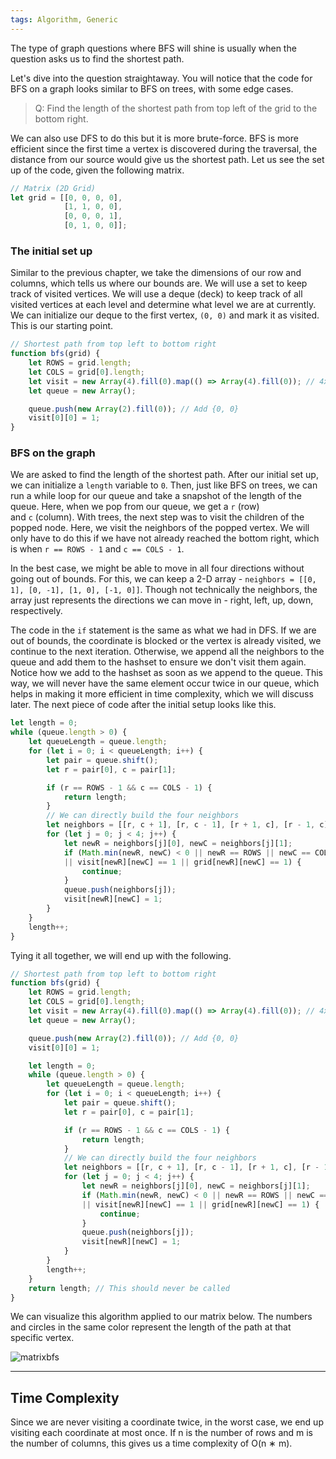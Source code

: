 ```yaml
---
tags: Algorithm, Generic
---
```

The type of graph questions where BFS will shine is usually when the question asks us to find the shortest path.

Let's dive into the question straightaway. You will notice that the code for BFS on a graph looks similar to BFS on trees, with some edge cases.

> Q: Find the length of the shortest path from top left of the grid to the bottom right.

We can also use DFS to do this but it is more brute-force. BFS is more efficient since the first time a vertex is discovered during the traversal, the distance from our source would give us the shortest path. Let us see the set up of the code, given the following matrix.

```javascript
// Matrix (2D Grid)
let grid = [[0, 0, 0, 0],
            [1, 1, 0, 0],
            [0, 0, 0, 1],
            [0, 1, 0, 0]];
```

### The initial set up

Similar to the previous chapter, we take the dimensions of our row and columns, which tells us where our bounds are. We will use a set to keep track of visited vertices. We will use a deque (deck) to keep track of all visited vertices at each level and determine what level we are at currently. We can initialize our deque to the first vertex, `(0, 0)` and mark it as visited. This is our starting point.

```javascript
// Shortest path from top left to bottom right
function bfs(grid) {
    let ROWS = grid.length;
    let COLS = grid[0].length;
    let visit = new Array(4).fill(0).map(() => Array(4).fill(0)); // 4x4 2d array
    let queue = new Array();

    queue.push(new Array(2).fill(0)); // Add {0, 0}
    visit[0][0] = 1;
}
```

### BFS on the graph

We are asked to find the length of the shortest path. After our initial set up, we can initialize a `length` variable to `0`. Then, just like BFS on trees, we can run a while loop for our queue and take a snapshot of the length of the queue. Here, when we pop from our queue, we get a `r` (row) and `c` (column). With trees, the next step was to visit the children of the popped node. Here, we visit the neighbors of the popped vertex. We will only have to do this if we have not already reached the bottom right, which is when `r == ROWS - 1` and `c == COLS - 1`.

In the best case, we might be able to move in all four directions without going out of bounds. For this, we can keep a 2-D array - `neighbors = [[0, 1], [0, -1], [1, 0], [-1, 0]]`. Though not technically the neighbors, the array just represents the directions we can move in - right, left, up, down, respectively.

The code in the `if` statement is the same as what we had in DFS. If we are out of bounds, the coordinate is blocked or the vertex is already visited, we continue to the next iteration. Otherwise, we append all the neighbors to the queue and add them to the hashset to ensure we don't visit them again. Notice how we add to the hashset as soon as we append to the queue. This way, we will never have the same element occur twice in our queue, which helps in making it more efficient in time complexity, which we will discuss later. The next piece of code after the initial setup looks like this.

```javascript
let length = 0;
while (queue.length > 0) {
    let queueLength = queue.length;
    for (let i = 0; i < queueLength; i++) {
        let pair = queue.shift();
        let r = pair[0], c = pair[1];

        if (r == ROWS - 1 && c == COLS - 1) {
            return length;
        }    
        // We can directly build the four neighbors
        let neighbors = [[r, c + 1], [r, c - 1], [r + 1, c], [r - 1, c]];
        for (let j = 0; j < 4; j++) {
            let newR = neighbors[j][0], newC = neighbors[j][1];
            if (Math.min(newR, newC) < 0 || newR == ROWS || newC == COLS
            || visit[newR][newC] == 1 || grid[newR][newC] == 1) {
                continue;
            }
            queue.push(neighbors[j]);
            visit[newR][newC] = 1;
        }
    }
    length++;
}
```

Tying it all together, we will end up with the following.

```javascript
// Shortest path from top left to bottom right
function bfs(grid) {
    let ROWS = grid.length;
    let COLS = grid[0].length;
    let visit = new Array(4).fill(0).map(() => Array(4).fill(0)); // 4x4 2d array
    let queue = new Array();

    queue.push(new Array(2).fill(0)); // Add {0, 0}
    visit[0][0] = 1;

    let length = 0;
    while (queue.length > 0) {
        let queueLength = queue.length;
        for (let i = 0; i < queueLength; i++) {
            let pair = queue.shift();
            let r = pair[0], c = pair[1];

            if (r == ROWS - 1 && c == COLS - 1) {
                return length;
            }    
            // We can directly build the four neighbors
            let neighbors = [[r, c + 1], [r, c - 1], [r + 1, c], [r - 1, c]];
            for (let j = 0; j < 4; j++) {
                let newR = neighbors[j][0], newC = neighbors[j][1];
                if (Math.min(newR, newC) < 0 || newR == ROWS || newC == COLS
                || visit[newR][newC] == 1 || grid[newR][newC] == 1) {
                    continue;
                }
                queue.push(neighbors[j]);
                visit[newR][newC] = 1;
            }
        }
        length++;
    }
    return length; // This should never be called
}
```


We can visualize this algorithm applied to our matrix below. The numbers and circles in the same color represent the length of the path at that specific vertex.

![matrixbfs](https://imagedelivery.net/CLfkmk9Wzy8_9HRyug4EVA/8a6996dc-78e0-45ac-bd1e-b06afc6ade00/sharpen=1)

---

## Time Complexity

Since we are never visiting a coordinate twice, in the worst case, we end up visiting each coordinate at most once. If n is the number of rows and m is the number of columns, this gives us a time complexity of O(n ∗ m).